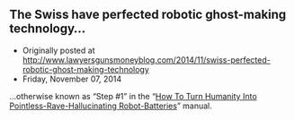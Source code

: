 ## The Swiss have perfected robotic ghost-making technology…

 * Originally posted at http://www.lawyersgunsmoneyblog.com/2014/11/swiss-perfected-robotic-ghost-making-technology
 * Friday, November 07, 2014

…otherwise known as “Step #1” in the “[How To Turn Humanity Into Pointless-Rave-Hallucinating Robot-Batteries](http://www.rawstory.com/rs/2014/11/swiss-robot-tricks-brain-into-hallucinating-ghostly-presences-in-empty-rooms/)” manual.